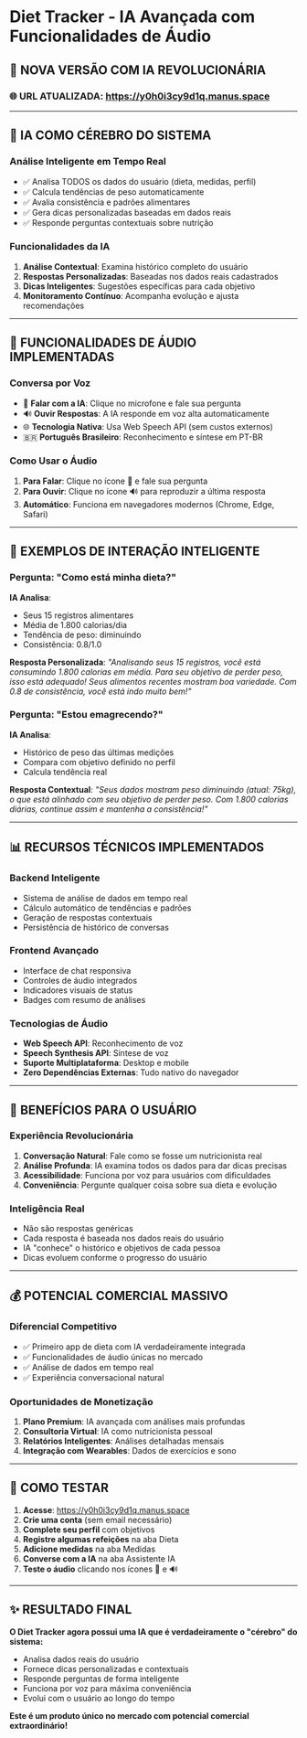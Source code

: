 # Diet Tracker - IA Avançada com Funcionalidades de Áudio

## 🚀 **NOVA VERSÃO COM IA REVOLUCIONÁRIA**

### 🌐 **URL ATUALIZADA**: https://y0h0i3cy9d1q.manus.space

---

## 🧠 **IA COMO CÉREBRO DO SISTEMA**

### **Análise Inteligente em Tempo Real**
- ✅ Analisa TODOS os dados do usuário (dieta, medidas, perfil)
- ✅ Calcula tendências de peso automaticamente
- ✅ Avalia consistência e padrões alimentares
- ✅ Gera dicas personalizadas baseadas em dados reais
- ✅ Responde perguntas contextuais sobre nutrição

### **Funcionalidades da IA**
1. **Análise Contextual**: Examina histórico completo do usuário
2. **Respostas Personalizadas**: Baseadas nos dados reais cadastrados
3. **Dicas Inteligentes**: Sugestões específicas para cada objetivo
4. **Monitoramento Contínuo**: Acompanha evolução e ajusta recomendações

---

## 🎤 **FUNCIONALIDADES DE ÁUDIO IMPLEMENTADAS**

### **Conversa por Voz**
- 🎤 **Falar com a IA**: Clique no microfone e fale sua pergunta
- 🔊 **Ouvir Respostas**: A IA responde em voz alta automaticamente
- 🌐 **Tecnologia Nativa**: Usa Web Speech API (sem custos externos)
- 🇧🇷 **Português Brasileiro**: Reconhecimento e síntese em PT-BR

### **Como Usar o Áudio**
1. **Para Falar**: Clique no ícone 🎤 e fale sua pergunta
2. **Para Ouvir**: Clique no ícone 🔊 para reproduzir a última resposta
3. **Automático**: Funciona em navegadores modernos (Chrome, Edge, Safari)

---

## 🤖 **EXEMPLOS DE INTERAÇÃO INTELIGENTE**

### **Pergunta**: "Como está minha dieta?"
**IA Analisa**:
- Seus 15 registros alimentares
- Média de 1.800 calorias/dia
- Tendência de peso: diminuindo
- Consistência: 0.8/1.0

**Resposta Personalizada**:
*"Analisando seus 15 registros, você está consumindo 1.800 calorias em média. Para seu objetivo de perder peso, isso está adequado! Seus alimentos recentes mostram boa variedade. Com 0.8 de consistência, você está indo muito bem!"*

### **Pergunta**: "Estou emagrecendo?"
**IA Analisa**:
- Histórico de peso das últimas medições
- Compara com objetivo definido no perfil
- Calcula tendência real

**Resposta Contextual**:
*"Seus dados mostram peso diminuindo (atual: 75kg), o que está alinhado com seu objetivo de perder peso. Com 1.800 calorias diárias, continue assim e mantenha a consistência!"*

---

## 📊 **RECURSOS TÉCNICOS IMPLEMENTADOS**

### **Backend Inteligente**
- Sistema de análise de dados em tempo real
- Cálculo automático de tendências e padrões
- Geração de respostas contextuais
- Persistência de histórico de conversas

### **Frontend Avançado**
- Interface de chat responsiva
- Controles de áudio integrados
- Indicadores visuais de status
- Badges com resumo de análises

### **Tecnologias de Áudio**
- **Web Speech API**: Reconhecimento de voz
- **Speech Synthesis API**: Síntese de voz
- **Suporte Multiplataforma**: Desktop e mobile
- **Zero Dependências Externas**: Tudo nativo do navegador

---

## 🎯 **BENEFÍCIOS PARA O USUÁRIO**

### **Experiência Revolucionária**
1. **Conversação Natural**: Fale como se fosse um nutricionista real
2. **Análise Profunda**: IA examina todos os dados para dar dicas precisas
3. **Acessibilidade**: Funciona por voz para usuários com dificuldades
4. **Conveniência**: Pergunte qualquer coisa sobre sua dieta e evolução

### **Inteligência Real**
- Não são respostas genéricas
- Cada resposta é baseada nos dados reais do usuário
- IA "conhece" o histórico e objetivos de cada pessoa
- Dicas evoluem conforme o progresso do usuário

---

## 💰 **POTENCIAL COMERCIAL MASSIVO**

### **Diferencial Competitivo**
- ✅ Primeiro app de dieta com IA verdadeiramente integrada
- ✅ Funcionalidades de áudio únicas no mercado
- ✅ Análise de dados em tempo real
- ✅ Experiência conversacional natural

### **Oportunidades de Monetização**
1. **Plano Premium**: IA avançada com análises mais profundas
2. **Consultoria Virtual**: IA como nutricionista pessoal
3. **Relatórios Inteligentes**: Análises detalhadas mensais
4. **Integração com Wearables**: Dados de exercícios e sono

---

## 🔧 **COMO TESTAR**

1. **Acesse**: https://y0h0i3cy9d1q.manus.space
2. **Crie uma conta** (sem email necessário)
3. **Complete seu perfil** com objetivos
4. **Registre algumas refeições** na aba Dieta
5. **Adicione medidas** na aba Medidas
6. **Converse com a IA** na aba Assistente IA
7. **Teste o áudio** clicando nos ícones 🎤 e 🔊

---

## ✨ **RESULTADO FINAL**

**O Diet Tracker agora possui uma IA que é verdadeiramente o "cérebro" do sistema:**
- Analisa dados reais do usuário
- Fornece dicas personalizadas e contextuais
- Responde perguntas de forma inteligente
- Funciona por voz para máxima conveniência
- Evolui com o usuário ao longo do tempo

**Este é um produto único no mercado com potencial comercial extraordinário!**

